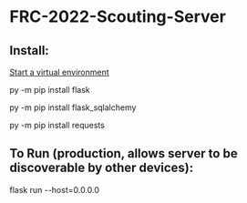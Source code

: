 # FRC-2022-Scouting-Server

## Install:
[Start a virtual environment](https://flask.palletsprojects.com/en/2.0.x/installation/)

py -m pip install flask

py -m pip install flask_sqlalchemy

py -m pip install requests

## To Run (production, allows server to be discoverable by other devices):
flask run --host=0.0.0.0
